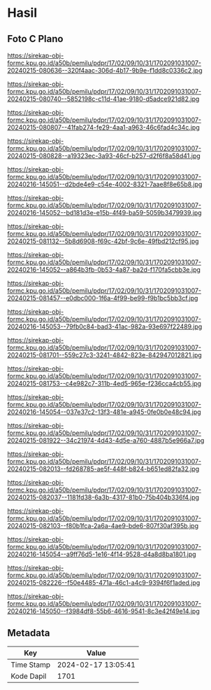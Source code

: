 # Hasil

## Foto C Plano

https://sirekap-obj-formc.kpu.go.id/a50b/pemilu/pdpr/17/02/09/10/31/1702091031007-20240215-080636--320f4aac-306d-4b17-9b9e-f1dd8c0336c2.jpg

https://sirekap-obj-formc.kpu.go.id/a50b/pemilu/pdpr/17/02/09/10/31/1702091031007-20240215-080740--5852198c-c11d-41ae-9180-d5adce921d82.jpg

https://sirekap-obj-formc.kpu.go.id/a50b/pemilu/pdpr/17/02/09/10/31/1702091031007-20240215-080807--41fab274-fe29-4aa1-a963-46c6fad4c34c.jpg

https://sirekap-obj-formc.kpu.go.id/a50b/pemilu/pdpr/17/02/09/10/31/1702091031007-20240215-080828--a19323ec-3a93-46cf-b257-d2f6f8a58d41.jpg

https://sirekap-obj-formc.kpu.go.id/a50b/pemilu/pdpr/17/02/09/10/31/1702091031007-20240216-145051--d2bde4e9-c54e-4002-8321-7aae8f8e65b8.jpg

https://sirekap-obj-formc.kpu.go.id/a50b/pemilu/pdpr/17/02/09/10/31/1702091031007-20240216-145052--bd181d3e-e15b-4f49-ba59-5059b3479939.jpg

https://sirekap-obj-formc.kpu.go.id/a50b/pemilu/pdpr/17/02/09/10/31/1702091031007-20240215-081132--5b8d6908-f69c-42bf-9c6e-49fbd212cf95.jpg

https://sirekap-obj-formc.kpu.go.id/a50b/pemilu/pdpr/17/02/09/10/31/1702091031007-20240216-145052--a864b3fb-0b53-4a87-ba2d-f170fa5cbb3e.jpg

https://sirekap-obj-formc.kpu.go.id/a50b/pemilu/pdpr/17/02/09/10/31/1702091031007-20240215-081457--e0dbc000-1f6a-4f99-be99-f9b1bc5bb3cf.jpg

https://sirekap-obj-formc.kpu.go.id/a50b/pemilu/pdpr/17/02/09/10/31/1702091031007-20240216-145053--79fb0c84-bad3-41ac-982a-93e697f22489.jpg

https://sirekap-obj-formc.kpu.go.id/a50b/pemilu/pdpr/17/02/09/10/31/1702091031007-20240215-081701--559c27c3-3241-4842-823e-842947012821.jpg

https://sirekap-obj-formc.kpu.go.id/a50b/pemilu/pdpr/17/02/09/10/31/1702091031007-20240215-081753--c4e982c7-311b-4ed5-965e-f236cca4cb55.jpg

https://sirekap-obj-formc.kpu.go.id/a50b/pemilu/pdpr/17/02/09/10/31/1702091031007-20240216-145054--037e37c2-13f3-481e-a945-0fe0b0e48c94.jpg

https://sirekap-obj-formc.kpu.go.id/a50b/pemilu/pdpr/17/02/09/10/31/1702091031007-20240215-081922--34c21974-4d43-4d5e-a760-4887b5e966a7.jpg

https://sirekap-obj-formc.kpu.go.id/a50b/pemilu/pdpr/17/02/09/10/31/1702091031007-20240215-082013--fd268785-ae5f-448f-b824-b651ed82fa32.jpg

https://sirekap-obj-formc.kpu.go.id/a50b/pemilu/pdpr/17/02/09/10/31/1702091031007-20240215-082037--1181fd38-6a3b-4317-81b0-75b404b336f4.jpg

https://sirekap-obj-formc.kpu.go.id/a50b/pemilu/pdpr/17/02/09/10/31/1702091031007-20240215-082103--f80b1fca-2a6a-4ae9-bde6-807f30af395b.jpg

https://sirekap-obj-formc.kpu.go.id/a50b/pemilu/pdpr/17/02/09/10/31/1702091031007-20240216-145054--a9ff76d5-1e16-4f14-9528-d4a8d8ba1801.jpg

https://sirekap-obj-formc.kpu.go.id/a50b/pemilu/pdpr/17/02/09/10/31/1702091031007-20240215-082226--f50e4485-471a-46c1-a4c9-9394f6f1aded.jpg

https://sirekap-obj-formc.kpu.go.id/a50b/pemilu/pdpr/17/02/09/10/31/1702091031007-20240216-145050--f3984df8-55b6-4616-9541-8c3e42f49e14.jpg


## Metadata

| Key        | Value               |
| ---------- | ------------------- |
| Time Stamp | 2024-02-17 13:05:41 |
| Kode Dapil | 1701                |



